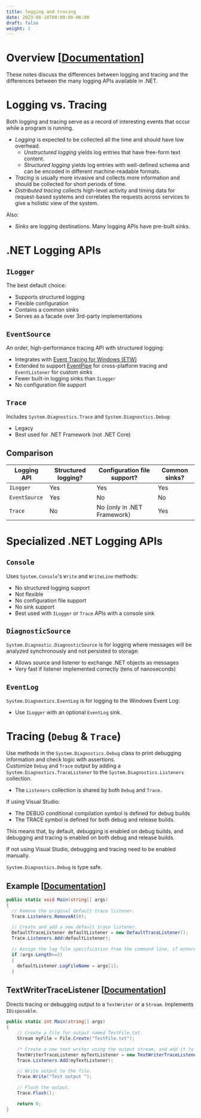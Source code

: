```yaml
---
title: logging and tracing
date: 2023-08-18T00:00:00-06:00
draft: false
weight: 1
---
```


# Overview [[Documentation](https://learn.microsoft.com/en-us/dotnet/core/diagnostics/logging-tracing)]  

These notes discuss the differences between logging and tracing and the differences between the many logging APIs available in .NET.

# Logging vs. Tracing
Both logging and tracing serve as a record of interesting events that occur while a program is running. 
- *Logging* is expected to be collected all the time and should have low overhead. 
  - *Unstructured logging* yields log entries that have free-form text content.
  - *Structured logging* yields log entries with well-defined schema and can be encoded in different machine-readable formats.
- *Tracing* is usually more invasive and collects more information and should be collected for short periods of time.
- *Distributed tracing* collects high-level activity and timing data for request-based systems and correlates the requests across services to give a holistic view of the system.

Also:  
- *Sinks* are logging destinations. Many logging APIs have pre-built sinks.

# .NET Logging APIs
## `ILogger`
The best default choice:
- Supports structured logging
- Flexible configuration
- Contains a common sinks
- Serves as a facade over 3rd-party implementations

## `EventSource`
An order, high-performance tracing API with structured logging:
- Integrates with [Event Tracing for Windows (ETW)](https://learn.microsoft.com/en-us/windows/win32/etw/event-tracing-portal)
- Extended to support [EventPipe](https://learn.microsoft.com/en-us/dotnet/core/diagnostics/eventpipe) for cross-platform tracing and `EventListener` for custom sinks
- <o>Fewer built-in logging sinks than `ILogger`</o>
- <o>No configuration file support</o>

## `Trace`
Includes `System.Diagnostics.Trace` and `System.Diagnostics.Debug`:
- Legacy
- Best used for .NET Framework (not .NET Core)

## Comparison
| Logging API   | Structured logging? | Configuration file support?        | Common sinks? |
| ------------- | ------------------- | ---------------------------------- | ------------- |
| `ILogger`     | Yes                 | Yes                                | Yes           |
| `EventSource` | Yes                 | <r>No</r>                          | <r>No</r>     |
| `Trace`       | <r>No</r>           | <r>No</r> (only in .NET Framework) | Yes           |

# Specialized .NET Logging APIs
## `Console`
Uses `System.Console`'s `Write` and `WriteLine` methods:
- No structured logging support 
- Not flexible
- No configuration file support
- No sink support
- Best used with `ILogger` or `Trace` APIs with a console sink

## `DiagnosticSource`
`System.Diagnostic.DiagnosticSource` is for logging where messages will be analyzed synchronously and not persisted to storage:
- Allows source and listener to exchange .NET objects as messages
- Very fast if listener implemented correctly (tens of nanoseconds)

## `EventLog`
`System.Diagnostics.EventLog` is for logging to the Windows Event Log:
- Use `ILogger` with an optional `EventLog` sink.

# Tracing (`Debug` & `Trace`)
Use methods in the `System.Diagnostics.Debug` class to print debugging information and check logic with assertions.  
Customize `Debug` and `Trace` output by adding a `System.Diagnostics.TraceListener` to the `System.Diagnostics.Listeners` collection.
- The `Listeners` collection is shared by both `Debug` and `Trace.`

If using Visual Studio:
- The DEBUG conditional compilation symbol is defined for debug builds
- The TRACE symbol is defined for both debug and release builds.

This means that, by default, debugging is enabled on debug builds, and debugging and tracing is enabled on both debug and release builds.

If not using Visual Studio, debugging and tracing need to be enabled manually.

`System.Diagnostics.Debug` is type safe.

## Example [[Documentation](https://learn.microsoft.com/en-us/dotnet/api/system.diagnostics.defaulttracelistener?view=net-7.0#remarks)]  

```cs
public static void Main(string[] args)
{
  // Remove the original default trace listener.
  Trace.Listeners.RemoveAt(0);

  // Create and add a new default trace listener.
  DefaultTraceListener defaultListener = new DefaultTraceListener();
  Trace.Listeners.Add(defaultListener);

  // Assign the log file specification from the command line, if entered.
  if (args.Length>=2)
  {
    defaultListener.LogFileName = args[1];
  }
```

## TextWriterTraceListener [[Documentation](https://learn.microsoft.com/en-us/dotnet/api/system.diagnostics.textwritertracelistener?view=net-7.0#remarks)]  

Directs tracing or debugging output to a `TextWriter` or a `Stream`. <o>Implements `IDisposable`.</o>
```cs
public static int Main(string[] args) 
{
    // Create a file for output named TestFile.txt.
    Stream myFile = File.Create("TestFile.txt");

    /* Create a new text writer using the output stream, and add it to the trace listeners. */
    TextWriterTraceListener myTextListener = new TextWriterTraceListener(myFile);
    Trace.Listeners.Add(myTextListener);

    // Write output to the file.
    Trace.Write("Test output ");

    // Flush the output.
    Trace.Flush();

    return 0;
}
```